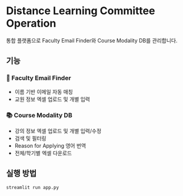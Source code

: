 # Distance Learning Committee Operation

통합 플랫폼으로 Faculty Email Finder와 Course Modality DB를 관리합니다.

## 기능

### 📧 Faculty Email Finder
- 이름 기반 이메일 자동 매칭
- 교원 정보 엑셀 업로드 및 개별 입력

### 📚 Course Modality DB
- 강의 정보 엑셀 업로드 및 개별 입력/수정
- 검색 및 필터링
- Reason for Applying 영어 번역
- 전체/학기별 엑셀 다운로드

## 실행 방법

```bash
streamlit run app.py



